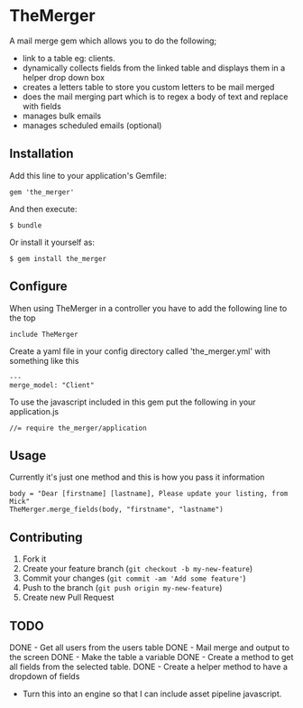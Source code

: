 # TheMerger

A mail merge gem which allows you to do the following;
- link to a table eg: clients. 
- dynamically collects fields from the linked table and displays them in a helper drop down box
- creates a letters table to store you custom letters to be mail merged
- does the mail merging part which is to regex a body of text and replace with fields
- manages bulk emails
- manages scheduled emails (optional)

## Installation

Add this line to your application's Gemfile:

    gem 'the_merger'

And then execute:

    $ bundle

Or install it yourself as:

    $ gem install the_merger

## Configure

When using TheMerger in a controller you have to add the following line to the top
    
    include TheMerger

Create a yaml file in your config directory called 'the_merger.yml' with something like this

    ---
    merge_model: "Client"


To use the javascript included in this gem put the following in your application.js

    //= require the_merger/application

## Usage

Currently it's just one method and this is how you pass it information

    body = "Dear [firstname] [lastname], Please update your listing, from Mick"
    TheMerger.merge_fields(body, "firstname", "lastname")


## Contributing

1. Fork it
2. Create your feature branch (`git checkout -b my-new-feature`)
3. Commit your changes (`git commit -am 'Add some feature'`)
4. Push to the branch (`git push origin my-new-feature`)
5. Create new Pull Request

## TODO

DONE - Get all users from the users table
DONE - Mail merge and output to the screen
DONE - Make the table a variable
DONE - Create a method to get all fields from the selected table.
DONE - Create a helper method to have a dropdown of fields
- Turn this into an engine so that I can include asset pipeline javascript.

